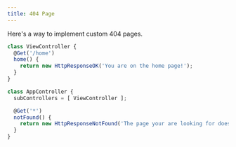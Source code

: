 ```yaml
---
title: 404 Page
---
```


Here's a way to implement custom 404 pages.

```typescript
class ViewController {
  @Get('/home')
  home() {
    return new HttpResponseOK('You are on the home page!');
  }
}

class AppController {
  subControllers = [ ViewController ];

  @Get('*')
  notFound() {
    return new HttpResponseNotFound('The page your are looking for does not exist');
  }
}
```